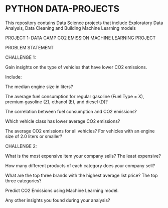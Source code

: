 # PYTHON DATA-PROJECTS
This repository contains Data Science projects that include Exploratory Data Analysis, Data Cleaning and Building Machine Learning models

PROJECT 1: DATA CAMP CO2 EMISSION MACHINE LEARNING PROJECT

PROBLEM STATEMENT

CHALLENGE 1: 

Gain insights on the type of vehicles that have lower CO2 emissions. 

Include:

The median engine size in liters?

The average fuel consumption for regular gasoline (Fuel Type = X), premium gasoline (Z), ethanol (E), and diesel (D)?

The correlation between fuel consumption and CO2 emissions?

Which vehicle class has lower average CO2 emissions?

The average CO2 emissions for all vehicles? For vehicles with an engine size of 2.0 liters or smaller?


CHALLENGE 2: 

What is the most expensive item your company sells? The least expensive?

How many different products of each category does your company sell?

What are the top three brands with the highest average list price? The top three categories?

Predict CO2 Emissions using Machine Learning model.

Any other insights you found during your analysis?
